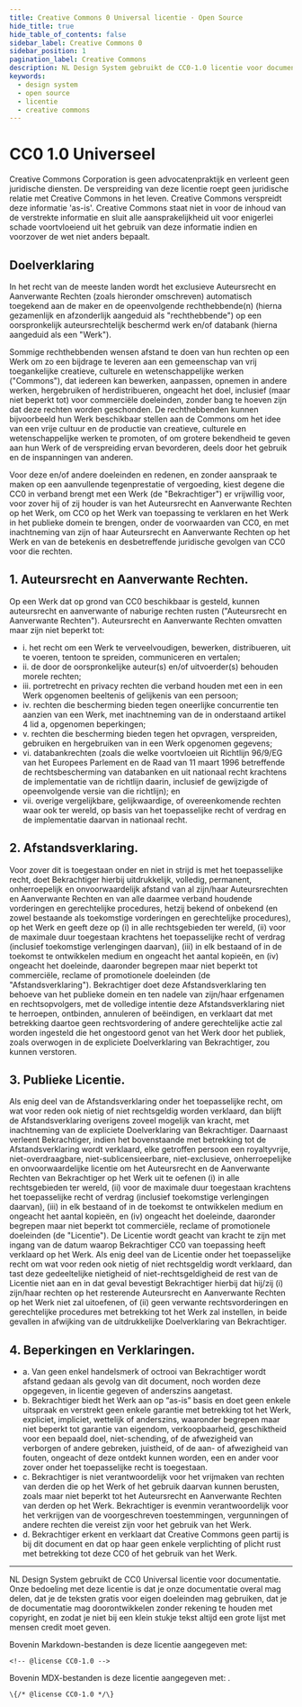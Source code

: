 ```yaml
---
title: Creative Commons 0 Universal licentie · Open Source
hide_title: true
hide_table_of_contents: false
sidebar_label: Creative Commons 0
sidebar_position: 1
pagination_label: Creative Commons
description: NL Design System gebruikt de CC0-1.0 licentie voor documentatie.
keywords:
  - design system
  - open source
  - licentie
  - creative commons
---
```


# CC0 1.0 Universeel

Creative Commons Corporation is geen advocatenpraktijk en verleent geen juridische diensten. De verspreiding van deze licentie roept geen juridische relatie met Creative Commons in het leven. Creative Commons verspreidt deze informatie 'as-is'. Creative Commons staat niet in voor de inhoud van de verstrekte informatie en sluit alle aansprakelijkheid uit voor enigerlei schade voortvloeiend uit het gebruik van deze informatie indien en voorzover de wet niet anders bepaalt.

## Doelverklaring

In het recht van de meeste landen wordt het exclusieve Auteursrecht en Aanverwante Rechten (zoals hieronder omschreven) automatisch toegekend aan de maker en de opeenvolgende rechthebbende(n) (hierna gezamenlijk en afzonderlijk aangeduid als "rechthebbende") op een oorspronkelijk auteursrechtelijk beschermd werk en/of databank (hierna aangeduid als een "Werk").

Sommige rechthebbenden wensen afstand te doen van hun rechten op een Werk om zo een bijdrage te leveren aan een gemeenschap van vrij toegankelijke creatieve, culturele en wetenschappelijke werken ("Commons"), dat iedereen kan bewerken, aanpassen, opnemen in andere werken, hergebruiken of herdistribueren, ongeacht het doel, inclusief (maar niet beperkt tot) voor commerciële doeleinden, zonder bang te hoeven zijn dat deze rechten worden geschonden. De rechthebbenden kunnen bijvoorbeeld hun Werk beschikbaar stellen aan de Commons om het idee van een vrije cultuur en de productie van creatieve, culturele en wetenschappelijke werken te promoten, of om grotere bekendheid te geven aan hun Werk of de verspreiding ervan bevorderen, deels door het gebruik en de inspanningen van anderen.

Voor deze en/of andere doeleinden en redenen, en zonder aanspraak te maken op een aanvullende tegenprestatie of vergoeding, kiest degene die CC0 in verband brengt met een Werk (de "Bekrachtiger") er vrijwillig voor, voor zover hij of zij houder is van het Auteursrecht en Aanverwante Rechten op het Werk, om CC0 op het Werk van toepassing te verklaren en het Werk in het publieke domein te brengen, onder de voorwaarden van CC0, en met inachtneming van zijn of haar Auteursrecht en Aanverwante Rechten op het Werk en van de betekenis en desbetreffende juridische gevolgen van CC0 voor die rechten.

## 1. Auteursrecht en Aanverwante Rechten.

Op een Werk dat op grond van CC0 beschikbaar is gesteld, kunnen auteursrecht en aanverwante of naburige rechten rusten ("Auteursrecht en Aanverwante Rechten"). Auteursrecht en Aanverwante Rechten omvatten maar zijn niet beperkt tot:

- <span>i.</span> het recht om een Werk te verveelvoudigen, bewerken, distribueren, uit te voeren, tentoon te spreiden, communiceren en vertalen;
- <span>ii.</span> de door de oorspronkelijke auteur(s) en/of uitvoerder(s) behouden morele rechten;
- <span>iii.</span> portretrecht en privacy rechten die verband houden met een in een Werk opgenomen beeltenis of gelijkenis van een persoon;
- <span>iv.</span> rechten die bescherming bieden tegen oneerlijke concurrentie ten aanzien van een Werk, met inachtneming van de in onderstaand artikel 4 lid a, opgenomen beperkingen;
- <span>v.</span> rechten die bescherming bieden tegen het opvragen, verspreiden, gebruiken en hergebruiken van in een Werk opgenomen gegevens;
- <span>vi.</span> databankrechten (zoals die welke voortvloeien uit Richtlijn 96/9/EG van het Europees Parlement en de Raad van 11 maart 1996 betreffende de rechtsbescherming van databanken en uit nationaal recht krachtens de implementatie van de richtlijn daarin, inclusief de gewijzigde of opeenvolgende versie van die richtlijn); en
- <span>vii.</span> overige vergelijkbare, gelijkwaardige, of overeenkomende rechten waar ook ter wereld, op basis van het toepasselijke recht of verdrag en de implementatie daarvan in nationaal recht.

## 2. Afstandsverklaring.

Voor zover dit is toegestaan onder en niet in strijd is met het toepasselijke recht, doet Bekrachtiger hierbij uitdrukkelijk, volledig, permanent, onherroepelijk en onvoorwaardelijk afstand van al zijn/haar Auteursrechten en Aanverwante Rechten en van alle daarmee verband houdende vorderingen en gerechtelijke procedures, hetzij bekend of onbekend (en zowel bestaande als toekomstige vorderingen en gerechtelijke procedures), op het Werk en geeft deze op (i) in alle rechtsgebieden ter wereld, (ii) voor de maximale duur toegestaan krachtens het toepasselijke recht of verdrag (inclusief toekomstige verlengingen daarvan), (iii) in elk bestaand of in de toekomst te ontwikkelen medium en ongeacht het aantal kopieën, en (iv) ongeacht het doeleinde, daaronder begrepen maar niet beperkt tot commerciële, reclame of promotionele doeleinden (de "Afstandsverklaring"). Bekrachtiger doet deze Afstandsverklaring ten behoeve van het publieke domein en ten nadele van zijn/haar erfgenamen en rechtsopvolgers, met de volledige intentie deze Afstandsverklaring niet te herroepen, ontbinden, annuleren of beëindigen, en verklaart dat met betrekking daartoe geen rechtsvordering of andere gerechtelijke actie zal worden ingesteld die het ongestoord genot van het Werk door het publiek, zoals overwogen in de expliciete Doelverklaring van Bekrachtiger, zou kunnen verstoren.

## 3. Publieke Licentie.

Als enig deel van de Afstandsverklaring onder het toepasselijke recht, om wat voor reden ook nietig of niet rechtsgeldig worden verklaard, dan blijft de Afstandsverklaring overigens zoveel mogelijk van kracht, met inachtneming van de expliciete Doelverklaring van Bekrachtiger. Daarnaast verleent Bekrachtiger, indien het bovenstaande met betrekking tot de Afstandsverklaring wordt verklaard, elke getroffen persoon een royaltyvrije, niet-overdraagbare, niet-sublicensieerbare, niet-exclusieve, onherroepelijke en onvoorwaardelijke licentie om het Auteursrecht en de Aanverwante Rechten van Bekrachtiger op het Werk uit te oefenen (i) in alle rechtsgebieden ter wereld, (ii) voor de maximale duur toegestaan krachtens het toepasselijke recht of verdrag (inclusief toekomstige verlengingen daarvan), (iii) in elk bestaand of in de toekomst te ontwikkelen medium en ongeacht het aantal kopieën, en (iv) ongeacht het doeleinde, daaronder begrepen maar niet beperkt tot commerciële, reclame of promotionele doeleinden (de "Licentie"). De Licentie wordt geacht van kracht te zijn met ingang van de datum waarop Bekrachtiger CC0 van toepassing heeft verklaard op het Werk. Als enig deel van de Licentie onder het toepasselijke recht om wat voor reden ook nietig of niet rechtsgeldig wordt verklaard, dan tast deze gedeeltelijke nietigheid of niet-rechtsgeldigheid de rest van de Licentie niet aan en in dat geval bevestigt Bekrachtiger hierbij dat hij/zij (i) zijn/haar rechten op het resterende Auteursrecht en Aanverwante Rechten op het Werk niet zal uitoefenen, of (ii) geen verwante rechtsvorderingen en gerechtelijke procedures met betrekking tot het Werk zal instellen, in beide gevallen in afwijking van de uitdrukkelijke Doelverklaring van Bekrachtiger.

## 4. Beperkingen en Verklaringen.

- a. Van geen enkel handelsmerk of octrooi van Bekrachtiger wordt afstand gedaan als gevolg van dit document, noch worden deze opgegeven, in licentie gegeven of anderszins aangetast.
- b. Bekrachtiger biedt het Werk aan op “as-is” basis en doet geen enkele uitspraak en verstrekt geen enkele garantie met betrekking tot het Werk, expliciet, impliciet, wettelijk of anderszins, waaronder begrepen maar niet beperkt tot garantie van eigendom, verkoopbaarheid, geschiktheid voor een bepaald doel, niet-schending, of de afwezigheid van verborgen of andere gebreken, juistheid, of de aan- of afwezigheid van fouten, ongeacht of deze ontdekt kunnen worden, een en ander voor zover onder het toepasselijke recht is toegestaan.
- c. Bekrachtiger is niet verantwoordelijk voor het vrijmaken van rechten van derden die op het Werk of het gebruik daarvan kunnen berusten, zoals maar niet beperkt tot het Auteursrecht en Aanverwante Rechten van derden op het Werk. Bekrachtiger is evenmin verantwoordelijk voor het verkrijgen van de voorgeschreven toestemmingen, vergunningen of andere rechten die vereist zijn voor het gebruik van het Werk.
- d. Bekrachtiger erkent en verklaart dat Creative Commons geen partij is bij dit document en dat op haar geen enkele verplichting of plicht rust met betrekking tot deze CC0 of het gebruik van het Werk.

---

<aside class="utrecht-spotlight-section">
  <p class="utrecht-paragraph">NL Design System gebruikt de CC0 Universal licentie voor documentatie. Onze bedoeling met deze licentie is dat je onze documentatie overal mag delen, dat je de teksten gratis voor eigen doeleinden mag gebruiken, dat je de documentatie mag doorontwikkelen zonder rekening te houden met copyright, en zodat je niet bij een klein stukje tekst altijd een grote lijst met mensen credit moet geven.</p>
  <p class="utrecht-paragraph">Bovenin Markdown-bestanden is deze licentie aangegeven met:</p>
  <pre class="utrecht-code-block"><code class="utrecht-code-block__content">&lt;!-- @license CC0-1.0 --></code></pre>
  <p class="utrecht-paragraph">Bovenin MDX-bestanden is deze licentie aangegeven met: <code></code>.</p>
  <pre class="utrecht-code-block"><code class="utrecht-code-block__content">\{/* @license CC0-1.0 */\}</code></pre>
</aside>
